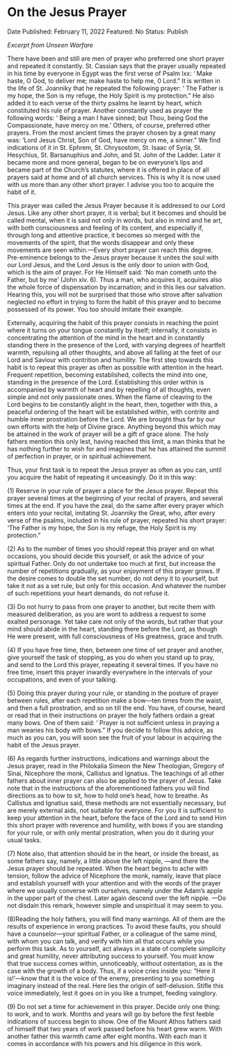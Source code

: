 # On the Jesus Prayer

Date Published: February 11, 2022
Featured: No
Status: Publish

*Excerpt from Unseen Warfare*

There have been and still are men of prayer who preferred one short prayer and repeated it constantly. St. Cassian says that the prayer usually repeated in his time by everyone in Egypt was the first verse of Psalm lxx: ‘ Make haste, O God, to deliver me; make haste to help me, 0 Lord.” It is written in the life of St. Joanniky that he repeated the following prayer: ‘ The Father is my hope, the Son is my refuge, the Holy Spirit is my protection.” He also added it to each verse of the thirty psalms he learnt by heart, which constituted his rule of prayer. Another constantly used as prayer the following words: ‘ Being a man I have sinned; but Thou, being God the Compassionate, have mercy on me.’ Others, of course, preferred other prayers. From the most ancient times the prayer chosen by a great many was: ‘Lord Jesus Christ, Son of God, have mercy on me, a sinner.” We find indications of it in St. Ephrem, St. Chrysostom, St. Isaac of Syria, St. Hesychius, St. Barsanuphius and John, and St. John of the Ladder. Later it became more and more general, began to be on everyone’s lips and became part of the Church’s statutes, where it is offered in place of all prayers said at home and of all church services. This is why it is now used with us more than any other short prayer. I advise you too to acquire the habit of it.

This prayer was called the Jesus Prayer because it is addressed to our Lord Jesus. Like any other short prayer, it is verbal; but it becomes and should be called mental, when it is said not only in words, but also in mind and he art, with both consciousness and feeling of its content, and especially if, through long and attentive practice, it becomes so merged with the movements of the spirit, that the words disappear and only these movements are seen within.—Every short prayer can reach this degree. Pre-eminence belongs to the Jesus prayer because it unites the soul with our Lord Jesus, and the Lord Jesus is the only door to union with God, which is the aim of prayer. For He Himself said: ‘No man cometh unto the Father, but by me’ (John xiv. 6). Thus a man, who acquires it, acquires also the whole force of dispensation by incarnation; and in this lies our salvation. Hearing this, you will not be surprised that those who strove after salvation neglected no effort in trying to form the habit of this prayer and to become possessed of its power. You too should imitate their example.

Externally,  acquiring  the  habit  of  this  prayer  consists  in  reaching  the  point  where  it  turns  on  your  tongue constantly  by  itself; internally, it consists in concentrating the attention of the mind in the heart and in constantly standing there in the presence of the Lord, with varying degrees of heartfelt warmth, repulsing all other thoughts, and above all falling at the feet of our Lord and Saviour with contrition and humility. The first step towards this habit is to repeat this prayer as often as possible with attention in the heart. Frequent repetition, becoming established, collects the mind into one, standing in the presence of the Lord. Establishing this order within is accompanied  by warmth of heart and by repelling of all thoughts, even simple and not only passionate ones.  When  the flame of cleaving to the Lord begins to be constantly alight in the heart, then, together with this, a peaceful ordering of the heart will be established within, with contrite and humble inner prostration before the Lord. We are brought thus far by our own efforts with the help of Divine grace. Anything beyond this which may be attained in the work of prayer will be a gift of grace alone. The holy fathers mention this only lest, having reached this limit, a man thinks that he has nothing further to wish for and imagines that he has attained the summit of perfection in prayer, or in spiritual achievement.

Thus, your first task is to repeat the Jesus prayer as often as you can, until you acquire the habit of repeating it unceasingly. Do it in this way:

(1)  Reserve  in  your rule  of  prayer  a  place  for  the  Jesus  prayer.  Repeat  this  prayer  several  times  at  the  beginning  of  your  recital  of prayers, and several times at the end. If you have the zeal, do the same after every prayer which enters into your recital, imitating St. Joanniky the Great, who, after every verse of the psalms, included in his rule of prayer, repeated his short prayer: ‘The Father is my hope, the Son is my refuge, the Holy Spirit is my protection.”

(2)  As  to  the  number  of  times  you  should  repeat  this  prayer  and  on  what  occasions,  you  should  decide  this  yourself,  or  ask  the advice of your spiritual Father. Only do not undertake too much at first, but increase the number of repetitions gradually, as your enjoyment of this prayer grows. If the desire comes to double the set number, do not deny it to yourself, but take it not as a set rule, but only for this occasion. And whatever the number of such repetitions your heart demands, do not refuse it.

(3) Do  not  hurry  to  pass  from  one  prayer  to  another,  but  recite  them  with  measured  deliberation,  as  you  are  wont  to  address  a request  to  some  exalted  personage.  Yet  take  care  not  only  of  the  words,  but  rather  that  your  mind  should  abide  in  the  heart, standing there before the Lord, as though He were present, with full consciousness of His greatness, grace and truth.

(4) If you have free time, then, between one time of set prayer and another, give yourself the task of stopping, as you do when you stand up to pray, and send to the Lord this prayer, repeating it several times. If you  have  no free time,  insert this  prayer  inwardly everywhere in the intervals of your occupations, and even of your talking.

(5) Doing  this  prayer  during  your  rule,  or  standing  in  the  posture  of  prayer  between  rules,  after  each  repetition  make  a  bow—ten times from the waist, and then a full prostration, and so on till the end. You have, of course, heard or read that in their instructions on prayer the holy fathers ordain a great many bows. One of them said: ‘ Prayer is not sufficient unless in praying a man wearies his body with bows.” If you decide to follow this advice, as much as you can, you will soon see the fruit of your labour in acquiring the habit of the Jesus prayer.

(6) As  regards  further  instructions,  indications  and  warnings  about  the  Jesus  prayer,  read  in  the  Philokalia  Simeon  the  New Theologian, Gregory of Sinai, Nicephore the monk, Callistus and Ignatius. The teachings of all other fathers about inner prayer can also be applied to the prayer of Jesus. Take note that in the instructions of the aforementioned fathers you will find directions as to
how to sit, how to hold one’s head, how to breathe. As Callistus and Ignatius said, these methods are not essentially necessary, but are merely external aids, not suitable for everyone. For you it is sufficient to keep your attention in the heart, before the face of the Lord  and  to  send  Him  this  short  prayer  with  reverence  and  humility,  with  bows  if  you  are  standing  for  your  rule,  or  with  only mental prostration, when you do it during your usual tasks.

(7) Note also, that attention should be in the heart, or inside the breast, as some fathers say, namely, a little above the left nipple, —and  there  the  Jesus  prayer  should  be  repeated.  When  the  heart  begins  to  ache  with  tension,  follow  the  advice  of  Nicephore  the monk,  namely,  leave  that  place  and  establish  yourself  with  your  attention  and  with  the  words  of  the  prayer  where  we  usually converse with ourselves, namely under the Adam’s apple in the upper part of the chest. Later again descend over the left nipple. —Do not disdain this remark, however simple and unspiritual it may seem to you.

(8)Reading  the  holy  fathers,  you  will  find  many  warnings.  All  of  them  are  the  results  of  experience  in  wrong  practices.  To  avoid these  faults,  you  should  have  a  counselor—your  spiritual  Father,  or  a  colleague  of  the  same  mind,  with  whom  you  can  talk,  and verify  with  him  all  that  occurs  while  you  perform  this  task.  As  to  yourself,  act  always  in  a  state  of  complete  simplicity  and  great humility, never attributing success to yourself. You must know that true success comes within, unnoticeably, without ostentation, as is  the  case  with  the  growth  of  a  body.  Thus,  if  a  voice  cries  inside  you:  “Here  it  is!’—know  that  it  is  the  voice  of  the  enemy, presenting to you something imaginary instead of the real. Here lies the origin of self-delusion. Stifle this voice immediately, lest it goes on in you like a trumpet, feeding vainglory.

(9)  Do  not  set  a  time  for  achievement  in  this  prayer.  Decide  only  one  thing:  to  work,  and  to  work.  Months  and  years  will  go  by before the first feeble indications of success begin to show. One of the Mount Athos fathers said of himself that two years of work passed  before  his  heart  grew  warm.  With  another  father  this  warmth  came  after  eight  months.  With  each  man  it  comes  in accordance with his powers and his diligence in this work.